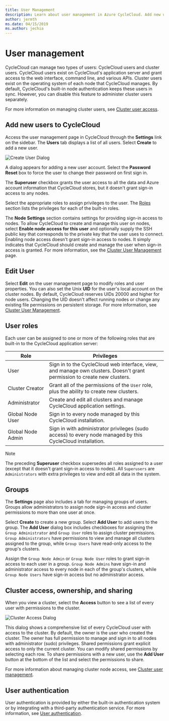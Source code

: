 ```yaml
---
title: User Management
description: Learn about user management in Azure CycleCloud. Add new users, edit users, assign user roles, manage groups of users, and more.
author: jermth
ms.date: 04/15/2019
ms.author: jechia
---
```


# User management

CycleCloud can manage two types of users: CycleCloud users and cluster users. CycleCloud users exist on CycleCloud's application server and grant access to the web interface, command line, and various APIs. Cluster users exist on the operating system of each node that CycleCloud manages. By default, CycleCloud's built-in node authentication keeps these users in sync. However, you can disable this feature to administer cluster users separately.

For more information on managing cluster users, see [Cluster user access](~/articles/cyclecloud/how-to/user-access.md).

## Add new users to CycleCloud

Access the user management page in CycleCloud through the **Settings** link on the sidebar. The **Users** tab displays a list of all users. Select **Create** to add a new user.

![Create User Dialog](~/articles/cyclecloud/images/create-user-dialog.png)

A dialog appears for adding a new user account. Select the **Password Reset** box to force the user to change their password on first sign in.

The **Superuser** checkbox grants the user access to all the data and Azure account information that CycleCloud stores, but it doesn't grant sign-in access to any nodes.

Select the appropriate roles to assign privileges to the user. The [Roles](#user-roles) section lists the privileges for each of the built-in roles.

The **Node Settings** section contains settings for providing sign-in access to nodes. To allow CycleCloud to create and manage this user on nodes, select **Enable node access for this user** and optionally supply the SSH public key that corresponds to the private key that the user uses to connect. Enabling node access doesn't grant sign-in access to nodes. It simply indicates that CycleCloud should create and manage the user when sign-in access is granted. For more information, see the [Cluster User Management](~/articles/cyclecloud/how-to/user-access.md) page.

## Edit User

Select **Edit** on the user management page to modify roles and user properties. You can also set the Unix **UID** for the user's local account on the cluster nodes. By default, CycleCloud reserves UIDs 20000 and higher for node users. Changing the UID doesn't affect running nodes or change any existing file permissions on persistent storage. For more information, see [Cluster User Management](~/articles/cyclecloud/how-to/user-access.md).

## User roles

Each user can be assigned to one or more of the following roles that are built-in to the CycleCloud application server:

| Role              | Privileges |
| ----------------- | --------------------------------------------------------------------------------------------------------------------------|
| User              | Sign in to the CycleCloud web interface, view, and manage own clusters. Doesn't grant permission to create new clusters.   |
| Cluster Creator   | Grant all of the permissions of the `User` role, plus the ability to create new clusters.                           |
| Administrator     | Create and edit all clusters and manage CycleCloud application settings.                                                  |
| Global Node User  | Sign in to every node managed by this CycleCloud installation.                                                     |
| Global Node Admin | Sign in with administrator privileges (sudo access) to every node managed by this CycleCloud installation.         |


> [!NOTE]
> The preceding **Superuser** checkbox supersedes all roles assigned to a user (except that it doesn't grant sign-in access to nodes). All `Superusers` are `Administrators` with extra privileges to view and edit all data in the system.

## Groups

The **Settings** page also includes a tab for managing groups of users. Groups allow administrators to assign node sign-in access and cluster permissions to more than one user at once.

Select **Create** to create a new group. Select **Add User** to add users to the group. The **Add User** dialog box includes checkboxes for assigning the `Group Administrator` and `Group User` roles to assign cluster permissions. `Group Administrators` have permissions to view and manage all clusters assigned to the group, while `Group Users` have read-only access to the group's clusters.

Assign the `Group Node Admin` or `Group Node User` roles to grant sign-in access to each user in a group. `Group Node Admins` have sign-in and administrator access to every node in each of the group's clusters, while `Group Node Users` have sign-in access but no administrator access.

## Cluster access, ownership, and sharing

When you view a cluster, select the **Access** button to see a list of every user with permissions to the cluster.

![Cluster Access Dialog](~/articles/cyclecloud/images/cluster-access-dialog.png)

This dialog shows a comprehensive list of every CycleCloud user with access to the cluster. By default, the owner is the user who created the cluster. The owner has full permission to manage and sign in to all nodes with administrator (sudo) privileges. Shared permissions grant explicit access to only the current cluster. You can modify shared permissions by selecting each row. To share permissions with a new user, use the **Add User** button at the bottom of the list and select the permissions to share.

For more information about managing cluster node access, see [Cluster user management](~/articles/cyclecloud/how-to/user-access.md).

## User authentication

User authentication is provided by either the built-in authentication system or by integrating with a third-party authentication service. For more information, see [User authentication](~/articles/cyclecloud/how-to/user-authentication.md).
